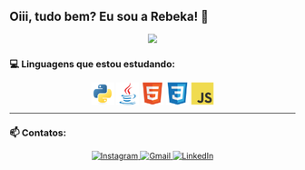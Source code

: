## Oiii, tudo bem? Eu sou a Rebeka! 🥰

<div align="center">
  <a href="https://github.com/bekasantoz">
    <img height="150em" src="https://github-readme-stats.vercel.app/api?username=bekasantoz&show_icons=true&theme=dracula&include_all_commits=true&count_private=true"/>
  </a>
</div>

### 💻 Linguagens que estou estudando:
<div align="center">
  <img align="center" alt="Python" height="40" width="40" src="https://raw.githubusercontent.com/devicons/devicon/master/icons/python/python-original.svg">
  <img align="center" alt="Java" height="40" width="40" src="https://raw.githubusercontent.com/devicons/devicon/master/icons/java/java-original.svg">
  <img align="center" alt="HTML" height="40" width="40" src="https://raw.githubusercontent.com/devicons/devicon/master/icons/html5/html5-original.svg">
  <img align="center" alt="CSS" height="40" width="40" src="https://raw.githubusercontent.com/devicons/devicon/master/icons/css3/css3-original.svg">
  <img align="center" alt="JavaScript" height="40" width="40" src="https://raw.githubusercontent.com/devicons/devicon/master/icons/javascript/javascript-original.svg">
</div>

---

### 📫 Contatos:
<div align="center">
  <a href="https://instagram.com/rebekarbsantos" target="_blank">
    <img src="https://img.shields.io/badge/-Instagram-%23E4405F?style=for-the-badge&logo=instagram&logoColor=white" alt="Instagram">
  </a>
  <a href="mailto:rebeka.raiany@gmail.com" target="_blank">
    <img src="https://img.shields.io/badge/-Gmail-%23333?style=for-the-badge&logo=gmail&logoColor=white" alt="Gmail">
  </a>
  <a href="https://www.linkedin.com/in/rebekarbsantos" target="_blank">
    <img src="https://img.shields.io/badge/-LinkedIn-%230077B5?style=for-the-badge&logo=linkedin&logoColor=white" alt="LinkedIn">
  </a>
</div>
